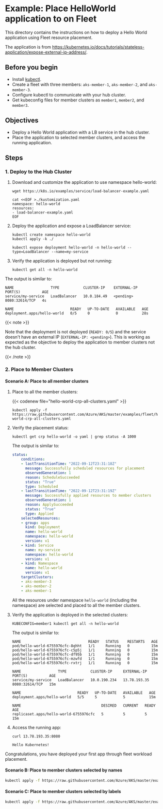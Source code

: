 # Example: Place HelloWorld application to  on Fleet

This directory contains the instructions on how to deploy a Hello World application using Fleet resource placement.

The application is from https://kubernetes.io/docs/tutorials/stateless-application/expose-external-ip-address/.

## Before you begin
* Install [kubectl](https://kubernetes.io/docs/tasks/tools/).
* Create a fleet with three members: `aks-member-1`, `aks-member-2`, and `aks-member-3`.
* Configure kubectl to communicate with your hub cluster.
* Get kubeconfig files for member clusters as `member1`, `member2`, and `member3`.

## Objectives
* Deploy a Hello World application with a LB service in the hub cluster.
* Place the application to selected member clusters, and access the running application.

## Steps

### 1. Deploy to the Hub Cluster

1.  Download and customize the application to use namespace hello-world:
    ```shell
    wget https://k8s.io/examples/service/load-balancer-example.yaml
    
    cat <<EOF >./kustomization.yaml
    namespace: hello-world
    resources:
    - load-balancer-example.yaml
    EOF
    ```

1.  Deploy the application and expose a LoadBalancer service: 
    ```shell
    kubectl create namespace hello-world
    kubectl apply -k ./
    
    kubectl expose deployment hello-world -n hello-world --type=LoadBalancer --name=my-service
    ```

1.  Verify the application is deployed but not running:
    ```shell
    kubectl get all -n hello-world
    ```

   The output is similar to:
   
   ```console
   NAME                 TYPE           CLUSTER-IP    EXTERNAL-IP   PORT(S)          AGE
   service/my-service   LoadBalancer   10.0.184.49   <pending>     8080:32614/TCP   4s
   
   NAME                          READY   UP-TO-DATE   AVAILABLE   AGE
   deployment.apps/hello-world   0/5     0            0           28s
   ```

   {{< note >}}

   Note that the deployment is not deployed (`READY: 0/5`) and the service doesn't have an external IP (`EXTERNAL-IP: <pending>`).
   This is working as expected as the objective to deploy the application to member clusters not the hub cluster.

   {{< /note >}}

### 2. Place to Member Clusters

#### Scenario A: Place to all member clusters

1. Place to all the member clusters:

   {{< codenew file="hello-world-crp-all-clusters.yaml" >}}

   ```shell
   kubectl apply -f https://raw.githubusercontent.com/Azure/AKS/master/examples/fleet/helloworld/hello-world-crp-all-clusters.yaml
   ```

3. Verify the placement status:
    ```shell
    kubectl get crp hello-world -o yaml | grep status -A 1000
    ```

    The output is similar to:
    ```yaml
    status:
        conditions:
        - lastTransitionTime: "2022-09-12T23:31:18Z"
          message: Successfully scheduled resources for placement
          observedGeneration: 1
          reason: ScheduleSucceeded
          status: "True"
          type: Scheduled
        - lastTransitionTime: "2022-09-12T23:31:19Z"
          message: Successfully applied resources to member clusters
          observedGeneration: 1
          reason: ApplySucceeded
          status: "True"
          type: Applied
        selectedResources:
        - group: apps
          kind: Deployment
          name: hello-world
          namespace: hello-world
          version: v1
        - kind: Service
          name: my-service
          namespace: hello-world
          version: v1
        - kind: Namespace
          name: hello-world
          version: v1
        targetClusters:
        - aks-member-3
        - aks-member-2
        - aks-member-1
    ```

   All the resources under namespace `hello-world` (including the namespace) are selected and placed to all the member clusters.

4. Verify the application is deployed in the selected clusters:
    ```shell
    KUBECONFIG=member1 kubectl get all -n hello-world
    ```

    The output is similar to:
    ```coonsole
    NAME                               READY   STATUS    RESTARTS   AGE
    pod/hello-world-6755976cfc-8qhht   1/1     Running   0          15m
    pod/hello-world-6755976cfc-c5p5j   1/1     Running   0          15m
    pod/hello-world-6755976cfc-df95b   1/1     Running   0          15m
    pod/hello-world-6755976cfc-mzwfd   1/1     Running   0          15m
    pod/hello-world-6755976cfc-rxtrj   1/1     Running   0          15m
    
    NAME                 TYPE           CLUSTER-IP     EXTERNAL-IP    PORT(S)          AGE
    service/my-service   LoadBalancer   10.0.190.234   13.78.193.35   8080:32614/TCP   15m
    
    NAME                          READY   UP-TO-DATE   AVAILABLE   AGE
    deployment.apps/hello-world   5/5     5            5           15m
    
    NAME                                     DESIRED   CURRENT   READY   AGE
    replicaset.apps/hello-world-6755976cfc   5         5         5       15m
    ```

5. Access the running app:
    ```shell
    curl 13.78.193.35:8080
    ```
    ```console
    Hello Kubernetes!
    ```
Congratulations, you have deployed your first app through fleet workload placement.

#### Scenario B: Place to member clusters selected by names
```bash
kubectl apply -f https://raw.githubusercontent.com/Azure/AKS/master/examples/fleet/helloworld/hello-world-crp-by-cluster-names.yaml
```

#### Scenario C: Place to member clusters selected by labels
```bash
kubectl apply -f https://raw.githubusercontent.com/Azure/AKS/master/examples/fleet/helloworld/hello-world-crp-by-cluster-labels.yaml
```